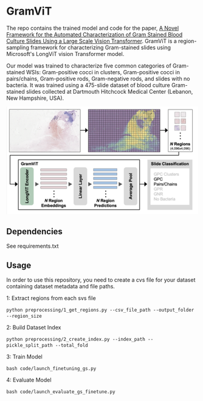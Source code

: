 # GramViT 

The repo contains the trained model and code for the paper, [A Novel Framework for the Automated Characterization of Gram Stained Blood Culture Slides Using a Large Scale Vision Transformer](https://pages.github.com/). GramViT is a region-sampling framework for characterizing Gram-stained slides using Microsoft's LongViT vision Transformer model.

Our model was trained to characterize five common categories of Gram-stained WSIs: Gram-positive cocci in clusters, Gram-positive cocci in pairs/chains, Gram-positive rods, Gram-negative rods, and slides with no bacteria. It was trained using a 475-slide dataset of blood culture Gram-stained slides collected at Dartmouth Hitchcock Medical Center (Lebanon, New Hampshire, USA).

![Model figure](figures/gramvit.png)

## Dependencies

See requirements.txt

## Usage

In order to use this repository, you need to create a cvs file for your dataset containing dataset metadata and file paths.

1: Extract regions from each svs file

    python preprocessing/1_get_regions.py --csv_file_path --output_folder --region_size

2: Build Dataset Index

    python preprocessing/2_create_index.py --index_path --pickle_split_path --total_fold

3: Train Model 

    bash code/launch_finetuning_gs.py

4: Evaluate Model

    bash code/launch_evaluate_gs_finetune.py
